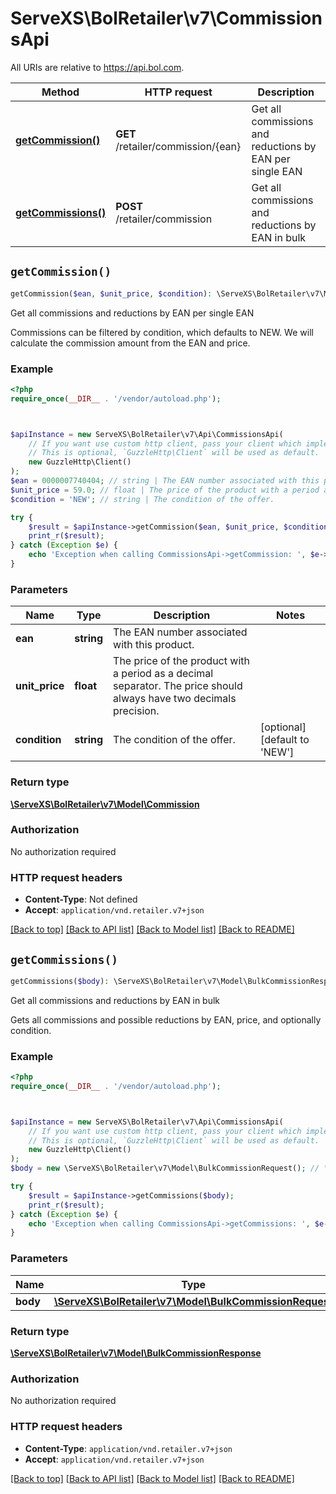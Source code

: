 # ServeXS\BolRetailer\v7\CommissionsApi

All URIs are relative to https://api.bol.com.

Method | HTTP request | Description
------------- | ------------- | -------------
[**getCommission()**](CommissionsApi.md#getCommission) | **GET** /retailer/commission/{ean} | Get all commissions and reductions by EAN per single EAN
[**getCommissions()**](CommissionsApi.md#getCommissions) | **POST** /retailer/commission | Get all commissions and reductions by EAN in bulk


## `getCommission()`

```php
getCommission($ean, $unit_price, $condition): \ServeXS\BolRetailer\v7\Model\Commission
```

Get all commissions and reductions by EAN per single EAN

Commissions can be filtered by condition, which defaults to NEW. We will calculate the commission amount from the EAN and price.

### Example

```php
<?php
require_once(__DIR__ . '/vendor/autoload.php');



$apiInstance = new ServeXS\BolRetailer\v7\Api\CommissionsApi(
    // If you want use custom http client, pass your client which implements `GuzzleHttp\ClientInterface`.
    // This is optional, `GuzzleHttp\Client` will be used as default.
    new GuzzleHttp\Client()
);
$ean = 0000007740404; // string | The EAN number associated with this product.
$unit_price = 59.0; // float | The price of the product with a period as a decimal separator. The price should always have two decimals precision.
$condition = 'NEW'; // string | The condition of the offer.

try {
    $result = $apiInstance->getCommission($ean, $unit_price, $condition);
    print_r($result);
} catch (Exception $e) {
    echo 'Exception when calling CommissionsApi->getCommission: ', $e->getMessage(), PHP_EOL;
}
```

### Parameters

Name | Type | Description  | Notes
------------- | ------------- | ------------- | -------------
 **ean** | **string**| The EAN number associated with this product. |
 **unit_price** | **float**| The price of the product with a period as a decimal separator. The price should always have two decimals precision. |
 **condition** | **string**| The condition of the offer. | [optional] [default to &#39;NEW&#39;]

### Return type

[**\ServeXS\BolRetailer\v7\Model\Commission**](../Model/Commission.md)

### Authorization

No authorization required

### HTTP request headers

- **Content-Type**: Not defined
- **Accept**: `application/vnd.retailer.v7+json`

[[Back to top]](#) [[Back to API list]](../../README.md#endpoints)
[[Back to Model list]](../../README.md#models)
[[Back to README]](../../README.md)

## `getCommissions()`

```php
getCommissions($body): \ServeXS\BolRetailer\v7\Model\BulkCommissionResponse
```

Get all commissions and reductions by EAN in bulk

Gets all commissions and possible reductions by EAN, price, and optionally condition.

### Example

```php
<?php
require_once(__DIR__ . '/vendor/autoload.php');



$apiInstance = new ServeXS\BolRetailer\v7\Api\CommissionsApi(
    // If you want use custom http client, pass your client which implements `GuzzleHttp\ClientInterface`.
    // This is optional, `GuzzleHttp\Client` will be used as default.
    new GuzzleHttp\Client()
);
$body = new \ServeXS\BolRetailer\v7\Model\BulkCommissionRequest(); // \ServeXS\BolRetailer\v7\Model\BulkCommissionRequest

try {
    $result = $apiInstance->getCommissions($body);
    print_r($result);
} catch (Exception $e) {
    echo 'Exception when calling CommissionsApi->getCommissions: ', $e->getMessage(), PHP_EOL;
}
```

### Parameters

Name | Type | Description  | Notes
------------- | ------------- | ------------- | -------------
 **body** | [**\ServeXS\BolRetailer\v7\Model\BulkCommissionRequest**](../Model/BulkCommissionRequest.md)|  | [optional]

### Return type

[**\ServeXS\BolRetailer\v7\Model\BulkCommissionResponse**](../Model/BulkCommissionResponse.md)

### Authorization

No authorization required

### HTTP request headers

- **Content-Type**: `application/vnd.retailer.v7+json`
- **Accept**: `application/vnd.retailer.v7+json`

[[Back to top]](#) [[Back to API list]](../../README.md#endpoints)
[[Back to Model list]](../../README.md#models)
[[Back to README]](../../README.md)
